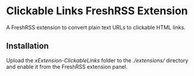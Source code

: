 # Clickable Links FreshRSS Extension
A FreshRSS extension to convert plain text URLs to clickable HTML links.

## Installation
Upload the *xExtension-ClickableLinks* folder to the *./extensions/* directory and enable it from the FreshRSS extension panel.